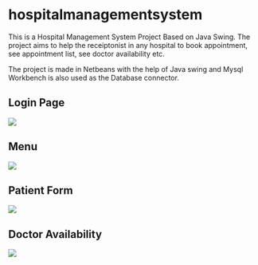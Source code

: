 # hospitalmanagementsystem

This is a Hospital Management System Project Based on Java Swing. The project aims to help the receiptonist in any hospital to book appointment, see appointment list, see doctor availability etc.

The project is made in Netbeans with the help of Java swing  and Mysql Workbench is also used as the Database connector.


## Login Page

<img src="https://i.imgur.com/rezEpFV.jpg" >

## Menu

<img src="blob:https://imgur.com/4799698d-3662-4e71-a7ab-6fae4f46421a" >

## Patient Form

<img src="https://i.imgur.com/vuPRdW9.jpg" >

## Doctor Availability

<img src="blob:https://imgur.com/69ec3b68-6bae-4240-9370-6255ee7a9d43" >




